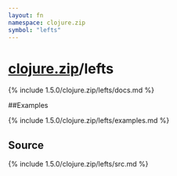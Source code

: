 ```yaml
---
layout: fn
namespace: clojure.zip
symbol: "lefts"
---
```


# [clojure.zip](../)/lefts

{% include 1.5.0/clojure.zip/lefts/docs.md %}

##Examples

{% include 1.5.0/clojure.zip/lefts/examples.md %}
## Source
{% include 1.5.0/clojure.zip/lefts/src.md %}


